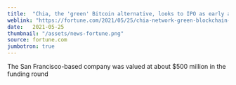 ```yaml
---
title:  "Chia, the 'green' Bitcoin alternative, looks to IPO as early as this year"
weblink: "https://fortune.com/2021/05/25/chia-network-green-blockchain-valuation-ipo/"
date:   2021-05-25
thumbnail: "/assets/news-fortune.png"
source: fortune.com
jumbotron: true
---
```

The San Francisco-based company was valued at about $500 million in the funding round
